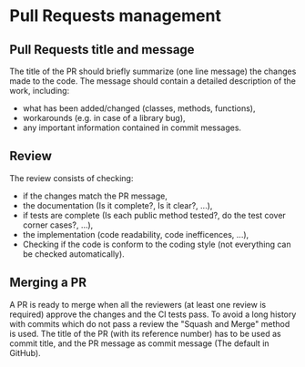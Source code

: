 # Pull Requests management

## Pull Requests title and message

The title of the PR should briefly summarize (one line message) the changes made to the code.
The message should contain a detailed description of the work, including:
- what has been added/changed (classes, methods, functions),
- workarounds (e.g. in case of a library bug),
- any important information contained in commit messages.

## Review

The review consists of checking:
- if the changes match the PR message,
- the documentation (Is it complete?, Is it clear?, ...),
- if tests are complete (Is each public method tested?, do the test cover corner cases?, ...),
- the implementation (code readability, code inefficences, ...),
- Checking if the code is conform to the coding style (not everything can be checked automatically).

## Merging a PR

A PR is ready to merge when all the reviewers (at least one review is required) approve the changes and the CI tests pass.
To avoid a long history with commits which do not pass a review the "Squash and Merge" method is used.
The title of the PR (with its reference number) has to be used as commit title, and the PR message as commit message (The default in GitHub).
